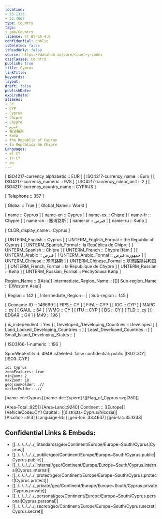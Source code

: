 ```yaml
---
location:
- 35.1333
- 33.4667
type: Country
tags:
- geo/Country
license: CC BY-SA 4.0
confidential: public
isDeleted: false
isReadOnly: false
source: https://datahub.io/core/country-codes
cssclasses: Country
publish: true
title: Cyprus
linkTitle: 
keywords: 
layout: 
draft: false
publishDate: 
expiryDate: 
aliases:
- CY
- CYP
- Cyprus
- Chipre
- Chypre
- قبرص
- 塞浦路斯
- Кипр
- the Republic of Cyprus
- la República de Chipre
Languages:
- el-CY
- tr-CY
- en
---
```



[	ISO4217-currency_alphabetic	 :: EUR ] 
[	ISO4217-currency_name	 :: Euro ] 
[	ISO4217-currency_numeric	 :: 978 ] 
[	ISO4217-currency_minor_unit	 :: 2 ] 
[	ISO4217-currency_country_name	 :: CYPRUS ] 

[	Telephone	 :: 357 ] 

[	Global	 :: True ] 
[	Global_Name	 :: World ] 

[	name	 :: Cyprus ] 
[	name-en	 :: Cyprus ] 
[	name-es	 :: Chipre ] 
[	name-fr	 :: Chypre ] 
[	name-cn	 :: 塞浦路斯 ] 
[	name-ar	 :: قبرص ] 
[	name-ru	 :: Кипр ] 

[	CLDR_display_name	 :: Cyprus ] 

[	UNTERM_English	 :: Cyprus ] 
[	UNTERM_English_Formal	 :: the Republic of Cyprus ] 
[	UNTERM_Spanish_Formal	 :: la República de Chipre ] 
[	UNTERM_Spanish	 :: Chipre ] 
[	UNTERM_French	 :: Chypre [fém.] ] 
[	UNTERM_Arabic	 :: قبرص ] 
[	UNTERM_Arabic_Formal	 :: جمهورية قبرص ] 
[	UNTERM_Chinese	 :: 塞浦路斯 ] 
[	UNTERM_Chinese_Formal	 :: 塞浦路斯共和国 ] 
[	UNTERM_French_Formal	 :: la République de Chypre ] 
[	UNTERM_Russian	 :: Кипр ] 
[	UNTERM_Russian_Formal	 :: Республика Кипр ] 

Region_Name ::  [[Asia]] 
Intermediate_Region_Name ::  [[]] 
Sub-region_Name ::  [[Western Asia]] 

[	Region	 :: 142 ] 
[	Intermediate_Region	 ::  ] 
[	Sub-region	 :: 145 ] 

[	Geoname-ID	 :: 146669 ] 
[	FIPS	 :: CY ] 
[	FIFA	 :: CYP ] 
[	IOC	 :: CYP ] 
[	MARC	 :: cy ] 
[	GAUL	 :: 64 ] 
[	WMO	 :: CY ] 
[	ITU	 :: CYP ] 
[	DS	 :: CY ] 
[	TLD	 :: .cy ] 
[	EDGAR	 :: G4 ] 
[	M49	 :: 196 ] 

[	is_independent	 :: Yes ] 
[	Developed_/Developing_Countries	 :: Developed ] 
[	Land_Locked_Developing_Countries	 ::  ] 
[	Least_Developed_Countries	 ::  ] 
[	Small_Island_Developing_States	 ::  ] 

[	ISO3166-1-numeric	 :: 196 ] 



SpocWebEntityId: 4948
isDeleted: false
confidential: public
[ISO2::CY] 
[ISO3::CYP] 

```leaflet
id: Cyprus
zoomFeatures: true 
minZoom: 2 
maxZoom: 18
geojsonFolder: .//
markerFolder: .//
```

[name-en::Cyprus] 
[name-de::Zypern] 
![[Flag_of_Cyprus.svg|350]] 

[Area-Total::9251] 
[Area-Land::9240] 
Continent :: [[Europe]]  
[VehicleCode::CY] 
Capital :: [[districts~Cyprus/Nicosia]]  
[Alcohol-l::9.3] 
[Language-Id::] 
[geo-lon::33.4667] 
[geo-lat::35.1333] 



## Confidential Links & Embeds: 
- [[../../../../../_Standards/geo/Continent/Europe/Europe~South/Cyprus|Cyprus]] 
- [[../../../../../_public/geo/Continent/Europe/Europe~South/Cyprus.public|Cyprus.public]] 
- [[../../../../../_internal/geo/Continent/Europe/Europe~South/Cyprus.internal|Cyprus.internal]] 
- [[../../../../../_protect/geo/Continent/Europe/Europe~South/Cyprus.protect|Cyprus.protect]] 
- [[../../../../../_private/geo/Continent/Europe/Europe~South/Cyprus.private|Cyprus.private]] 
- [[../../../../../_personal/geo/Continent/Europe/Europe~South/Cyprus.personal|Cyprus.personal]] 
- [[../../../../../_secret/geo/Continent/Europe/Europe~South/Cyprus.secret|Cyprus.secret]] 
